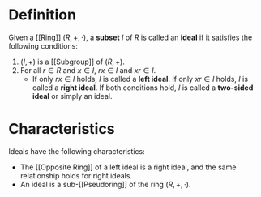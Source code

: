 # Definition

Given a [[Ring]] $(R, +, \cdot)$, a **subset** $I$ of $R$ is called an **ideal** if it satisfies the following conditions:

1.  $(I, +)$ is a [[Subgroup]] of $(R, +)$.
2.  For all $r \in R$ and $x \in I$, $rx \in I$ and $xr \in I$.
    -   If only $rx \in I$ holds, $I$ is called a **left ideal**. If only $xr \in I$ holds, $I$ is called a **right ideal**. If both conditions hold, $I$ is called a **two-sided ideal** or simply an ideal.

# Characteristics

Ideals have the following characteristics:

-   The [[Opposite Ring]] of a left ideal is a right ideal, and the same relationship holds for right ideals.
-   An ideal is a sub-[[Pseudoring]] of the ring $(R, +, \cdot)$.